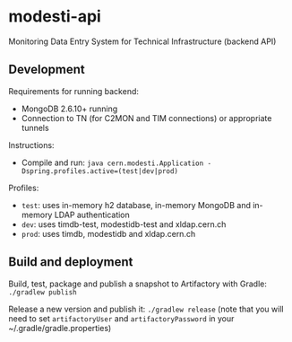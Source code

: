 # modesti-api

Monitoring Data Entry System for Technical Infrastructure (backend API)

## Development

Requirements for running backend:
* MongoDB 2.6.10+ running
* Connection to TN (for C2MON and TIM connections) or appropriate tunnels

Instructions:
* Compile and run: `java cern.modesti.Application -Dspring.profiles.active=(test|dev|prod)`

Profiles:
* `test`: uses in-memory h2 database, in-memory MongoDB and in-memory LDAP authentication
* `dev`: uses timdb-test, modestidb-test and xldap.cern.ch
* `prod`: uses timdb, modestidb and xldap.cern.ch

## Build and deployment

Build, test, package and publish a snapshot to Artifactory with Gradle: `./gradlew publish`

Release a new version and publish it: `./gradlew release` (note that you will need to set `artifactoryUser` and `artifactoryPassword` 
in your ~/.gradle/gradle.properties)